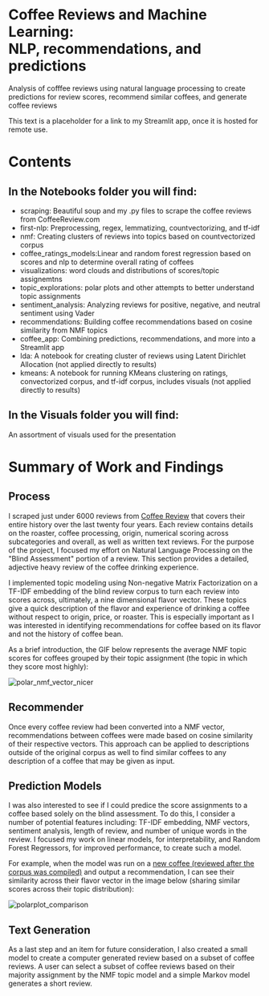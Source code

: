 # Coffee Reviews and Machine Learning: <br/> NLP, recommendations, and predictions

Analysis of cofffee reviews using natural language processing to create predictions for review scores, recommend similar coffees, and generate coffee reviews

This text is a placeholder for a link to my Streamlit app, once it is hosted for remote use.

# Contents

## In the Notebooks folder you will find:

- scraping: Beautiful soup and my .py files to scrape the coffee reviews from CoffeeReview.com  
- first-nlp: Preprocessing, regex, lemmatizing, countvectorizing, and tf-idf  
- nmf: Creating clusters of reviews into topics based on countvectorized corpus
- coffee_ratings_models:Linear and random forest regression based on scores and nlp to determine overall rating of coffees
- visualizations: word clouds and distributions of scores/topic assignemtns
- topic_explorations: polar plots and other attempts to better understand topic assignments
- sentiment_analysis: Analyzing reviews for positive, negative, and neutral sentiment using Vader
- recommendations: Building coffee recommendations based on cosine similarity from NMF topics
- coffee_app: Combining predictions, recommendations, and more into a Streamlit app
- lda: A notebook for creating cluster of reviews using Latent Dirichlet Allocation (not applied directly to results)
- kmeans: A notebook for running KMeans clustering on ratings, convectorized corpus, and tf-idf corpus, includes visuals (not applied directly to results)

## In the Visuals folder you will find:  

An assortment of visuals used for the presentation

# Summary of Work and Findings  

## Process

I scraped just under 6000 reviews from [Coffee Review](https://www.coffeereview.com/) that covers their entire history over the last twenty four years. Each review contains details on the roaster, coffee processing, origin, numerical scoring across subcategories and overall, as well as written text reviews. For the purpose of the project, I focused my effort on Natural Language Processing on the "Blind Assessment" portion of a review. This section provides a detailed, adjective heavy review of the coffee drinking experience. 

I implemented topic modeling using Non-negative Matrix Factorization on a TF-IDF embedding of the blind review corpus to turn each review into scores across, ultimately, a nine dimensional flavor vector. These topics give a quick description of the flavor and experience of drinking a coffee without respect to origin, price, or roaster. This is especially important as I was interested in identifying recommendations for coffee based on its flavor and not the history of coffee bean. 

As a brief introduction, the GIF below represents the average NMF topic scores for coffees grouped by their topic assignment (the topic in which they score most highly):

![polar_nmf_vector_nicer](https://user-images.githubusercontent.com/68957343/109520636-127d6400-7a72-11eb-8088-66bb8004c13e.gif)

## Recommender

Once every coffee review had been converted into a NMF vector, recommendations between coffees were made based on cosine similarity of their respective vectors. This approach can be applied to descriptions outside of the original corpus as well to find similar coffees to any description of a coffee that may be given as input. 

## Prediction Models

I was also interested to see if I could predice the score assignments to a coffee based solely on the blind assessment. To do this, I consider a number of potential features including: TF-IDF embedding, NMF vectors, sentiment analysis, length of review, and number of unique words in the review. I focused my work on linear models, for interpretability, and Random Forest Regressors, for improved performance, to create such a model. 

For example, when the model was run on a [new coffee (reviewed after the corpus was compiled)](https://www.coffeereview.com/review/costa-rica-cloza-estate/) and output a recommendation, I can see their similarity across their flavor vector in the image below (sharing similar scores across their topic distribution):

![polarplot_comparison](https://user-images.githubusercontent.com/68957343/109520890-4d7f9780-7a72-11eb-8cd3-86ea0037aebe.png)

## Text Generation

As a last step and an item for future consideration, I also created a small model to create a computer generated review based on a subset of coffee reviews. A user can select a subset of coffee reviews based on their majority assignment by the NMF topic model and a simple Markov model generates a short review.
